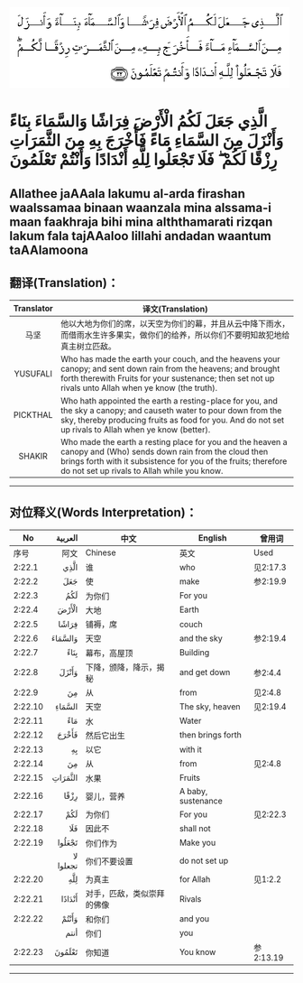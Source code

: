 ![002:022](images/002_022.gif)

#  الَّذِي جَعَلَ لَكُمُ الْأَرْضَ فِرَاشًا وَالسَّمَاءَ بِنَاءً وَأَنْزَلَ مِنَ السَّمَاءِ مَاءً فَأَخْرَجَ بِهِ مِنَ الثَّمَرَاتِ رِزْقًا لَكُمْ ۖ فَلَا تَجْعَلُوا لِلَّهِ أَنْدَادًا وَأَنْتُمْ تَعْلَمُونَ 

## Allathee jaAAala lakumu al-arda firashan waalssamaa binaan waanzala mina alssama-i maan faakhraja bihi mina alththamarati rizqan lakum fala tajAAaloo lillahi andadan waantum taAAlamoona

## 翻译(Translation)：

| Translator | 译文(Translation)                                            |
|:----------:| ------------------------------------------------------------ |
| 马坚       | 他以大地为你们的席，以天空为你们的幕，并且从云中降下雨水，而借雨水生许多果实，做你们的给养，所以你们不要明知故犯地给真主树立匹敌。 |
| YUSUFALI   | Who has made the earth your couch, and the heavens your canopy; and sent down rain from the heavens; and brought forth therewith Fruits for your sustenance; then set not up rivals unto Allah when ye know (the truth). |
| PICKTHAL   | Who hath appointed the earth a resting-place for you, and the sky a canopy; and causeth water to pour down from the sky, thereby producing fruits as food for you. And do not set up rivals to Allah when ye know (better). |
| SHAKIR     | Who made the earth a resting place for you and the heaven a canopy and (Who) sends down rain from the cloud then brings forth with it subsistence for you of the fruits; therefore do not set up rivals to Allah while you know. |

---

## 对位释义(Words Interpretation)：

| No      |   العربية | 中文                       | English            | 曾用词    |
| ------- | --------: | -------------------------- | ------------------ | --------- |
| 序号    |      阿文 | Chinese                    | 英文               | Used      |
| 2:22.1  |      الَّذِي | 谁                         | who                | 见2:17.3  |
| 2:22.2  |       جَعَلَ | 使                         | make               | 参2:19.9  |
| 2:22.3  |       لَكُمُ | 为你们                     | For you            |           |
| 2:22.4  |     الْأَرْضَ | 大地                       | Earth              |           |
| 2:22.5  |     فِرَاشًا | 铺褥，席                   | couch              |           |
| 2:22.6  |   وَالسَّمَاءَ | 天空                       | and the sky        | 参2:19.4  |
| 2:22.7  |      بِنَاءً | 幕布，高屋顶               | Building           |           |
| 2:22.8  |     وَأَنْزَلَ | 下降，颁降，降示，揭秘     | and get down       | 参2:4.4   |
| 2:22.9  |        مِنَ | 从                         | from               | 见2:4.8   |
| 2:22.10 |    السَّمَاءِ | 天空                       | The sky, heaven    | 见2:19.4  |
| 2:22.11 |       مَاءً | 水                         | Water              |           |
| 2:22.12 |     فَأَخْرَجَ | 然后它出生                 | then brings forth  |           |
| 2:22.13 |        بِهِ | 以它                       | with it            |           |
| 2:22.14 |        مِنَ | 从                         | from               | 见2:4.8   |
| 2:22.15 |   الثَّمَرَاتِ | 水果                       | Fruits             |           |
| 2:22.16 |      رِزْقًا | 婴儿，营养                 | A baby, sustenance |           |
| 2:22.17 |       لَكُمْ | 为你们                     | For you            | 见2:22.3  |
| 2:22.18 |       فَلَا | 因此不                     | shall not          |           |
| 2:22.19 |    تَجْعَلُوا | 你们作为                   | Make you           |           |
|         | لا تجعلوا | 你们不要设置               | do not set up      |           |
| 2:22.20 |       لِلَّهِ | 为真主                     | for Allah          | 见1:2.2   |
| 2:22.21 |    أَنْدَادًا | 对手，匹敌，类似崇拜的佛像 | Rivals             |           |
| 2:22.22 |     وَأَنْتُمْ | 和你们                     | and you            |           |
|         |      أنتم | 你们                       | you                |           |
| 2:22.23 |    تَعْلَمُونَ | 你知道                     | You know           | 参2:13.19 |

---
